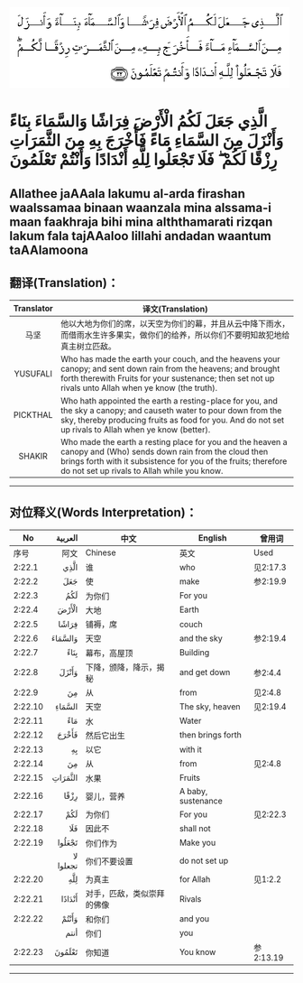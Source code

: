 ![002:022](images/002_022.gif)

#  الَّذِي جَعَلَ لَكُمُ الْأَرْضَ فِرَاشًا وَالسَّمَاءَ بِنَاءً وَأَنْزَلَ مِنَ السَّمَاءِ مَاءً فَأَخْرَجَ بِهِ مِنَ الثَّمَرَاتِ رِزْقًا لَكُمْ ۖ فَلَا تَجْعَلُوا لِلَّهِ أَنْدَادًا وَأَنْتُمْ تَعْلَمُونَ 

## Allathee jaAAala lakumu al-arda firashan waalssamaa binaan waanzala mina alssama-i maan faakhraja bihi mina alththamarati rizqan lakum fala tajAAaloo lillahi andadan waantum taAAlamoona

## 翻译(Translation)：

| Translator | 译文(Translation)                                            |
|:----------:| ------------------------------------------------------------ |
| 马坚       | 他以大地为你们的席，以天空为你们的幕，并且从云中降下雨水，而借雨水生许多果实，做你们的给养，所以你们不要明知故犯地给真主树立匹敌。 |
| YUSUFALI   | Who has made the earth your couch, and the heavens your canopy; and sent down rain from the heavens; and brought forth therewith Fruits for your sustenance; then set not up rivals unto Allah when ye know (the truth). |
| PICKTHAL   | Who hath appointed the earth a resting-place for you, and the sky a canopy; and causeth water to pour down from the sky, thereby producing fruits as food for you. And do not set up rivals to Allah when ye know (better). |
| SHAKIR     | Who made the earth a resting place for you and the heaven a canopy and (Who) sends down rain from the cloud then brings forth with it subsistence for you of the fruits; therefore do not set up rivals to Allah while you know. |

---

## 对位释义(Words Interpretation)：

| No      |   العربية | 中文                       | English            | 曾用词    |
| ------- | --------: | -------------------------- | ------------------ | --------- |
| 序号    |      阿文 | Chinese                    | 英文               | Used      |
| 2:22.1  |      الَّذِي | 谁                         | who                | 见2:17.3  |
| 2:22.2  |       جَعَلَ | 使                         | make               | 参2:19.9  |
| 2:22.3  |       لَكُمُ | 为你们                     | For you            |           |
| 2:22.4  |     الْأَرْضَ | 大地                       | Earth              |           |
| 2:22.5  |     فِرَاشًا | 铺褥，席                   | couch              |           |
| 2:22.6  |   وَالسَّمَاءَ | 天空                       | and the sky        | 参2:19.4  |
| 2:22.7  |      بِنَاءً | 幕布，高屋顶               | Building           |           |
| 2:22.8  |     وَأَنْزَلَ | 下降，颁降，降示，揭秘     | and get down       | 参2:4.4   |
| 2:22.9  |        مِنَ | 从                         | from               | 见2:4.8   |
| 2:22.10 |    السَّمَاءِ | 天空                       | The sky, heaven    | 见2:19.4  |
| 2:22.11 |       مَاءً | 水                         | Water              |           |
| 2:22.12 |     فَأَخْرَجَ | 然后它出生                 | then brings forth  |           |
| 2:22.13 |        بِهِ | 以它                       | with it            |           |
| 2:22.14 |        مِنَ | 从                         | from               | 见2:4.8   |
| 2:22.15 |   الثَّمَرَاتِ | 水果                       | Fruits             |           |
| 2:22.16 |      رِزْقًا | 婴儿，营养                 | A baby, sustenance |           |
| 2:22.17 |       لَكُمْ | 为你们                     | For you            | 见2:22.3  |
| 2:22.18 |       فَلَا | 因此不                     | shall not          |           |
| 2:22.19 |    تَجْعَلُوا | 你们作为                   | Make you           |           |
|         | لا تجعلوا | 你们不要设置               | do not set up      |           |
| 2:22.20 |       لِلَّهِ | 为真主                     | for Allah          | 见1:2.2   |
| 2:22.21 |    أَنْدَادًا | 对手，匹敌，类似崇拜的佛像 | Rivals             |           |
| 2:22.22 |     وَأَنْتُمْ | 和你们                     | and you            |           |
|         |      أنتم | 你们                       | you                |           |
| 2:22.23 |    تَعْلَمُونَ | 你知道                     | You know           | 参2:13.19 |

---
